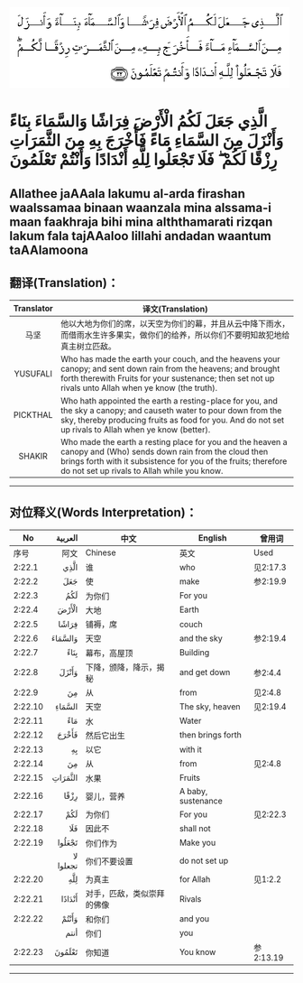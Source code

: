 ![002:022](images/002_022.gif)

#  الَّذِي جَعَلَ لَكُمُ الْأَرْضَ فِرَاشًا وَالسَّمَاءَ بِنَاءً وَأَنْزَلَ مِنَ السَّمَاءِ مَاءً فَأَخْرَجَ بِهِ مِنَ الثَّمَرَاتِ رِزْقًا لَكُمْ ۖ فَلَا تَجْعَلُوا لِلَّهِ أَنْدَادًا وَأَنْتُمْ تَعْلَمُونَ 

## Allathee jaAAala lakumu al-arda firashan waalssamaa binaan waanzala mina alssama-i maan faakhraja bihi mina alththamarati rizqan lakum fala tajAAaloo lillahi andadan waantum taAAlamoona

## 翻译(Translation)：

| Translator | 译文(Translation)                                            |
|:----------:| ------------------------------------------------------------ |
| 马坚       | 他以大地为你们的席，以天空为你们的幕，并且从云中降下雨水，而借雨水生许多果实，做你们的给养，所以你们不要明知故犯地给真主树立匹敌。 |
| YUSUFALI   | Who has made the earth your couch, and the heavens your canopy; and sent down rain from the heavens; and brought forth therewith Fruits for your sustenance; then set not up rivals unto Allah when ye know (the truth). |
| PICKTHAL   | Who hath appointed the earth a resting-place for you, and the sky a canopy; and causeth water to pour down from the sky, thereby producing fruits as food for you. And do not set up rivals to Allah when ye know (better). |
| SHAKIR     | Who made the earth a resting place for you and the heaven a canopy and (Who) sends down rain from the cloud then brings forth with it subsistence for you of the fruits; therefore do not set up rivals to Allah while you know. |

---

## 对位释义(Words Interpretation)：

| No      |   العربية | 中文                       | English            | 曾用词    |
| ------- | --------: | -------------------------- | ------------------ | --------- |
| 序号    |      阿文 | Chinese                    | 英文               | Used      |
| 2:22.1  |      الَّذِي | 谁                         | who                | 见2:17.3  |
| 2:22.2  |       جَعَلَ | 使                         | make               | 参2:19.9  |
| 2:22.3  |       لَكُمُ | 为你们                     | For you            |           |
| 2:22.4  |     الْأَرْضَ | 大地                       | Earth              |           |
| 2:22.5  |     فِرَاشًا | 铺褥，席                   | couch              |           |
| 2:22.6  |   وَالسَّمَاءَ | 天空                       | and the sky        | 参2:19.4  |
| 2:22.7  |      بِنَاءً | 幕布，高屋顶               | Building           |           |
| 2:22.8  |     وَأَنْزَلَ | 下降，颁降，降示，揭秘     | and get down       | 参2:4.4   |
| 2:22.9  |        مِنَ | 从                         | from               | 见2:4.8   |
| 2:22.10 |    السَّمَاءِ | 天空                       | The sky, heaven    | 见2:19.4  |
| 2:22.11 |       مَاءً | 水                         | Water              |           |
| 2:22.12 |     فَأَخْرَجَ | 然后它出生                 | then brings forth  |           |
| 2:22.13 |        بِهِ | 以它                       | with it            |           |
| 2:22.14 |        مِنَ | 从                         | from               | 见2:4.8   |
| 2:22.15 |   الثَّمَرَاتِ | 水果                       | Fruits             |           |
| 2:22.16 |      رِزْقًا | 婴儿，营养                 | A baby, sustenance |           |
| 2:22.17 |       لَكُمْ | 为你们                     | For you            | 见2:22.3  |
| 2:22.18 |       فَلَا | 因此不                     | shall not          |           |
| 2:22.19 |    تَجْعَلُوا | 你们作为                   | Make you           |           |
|         | لا تجعلوا | 你们不要设置               | do not set up      |           |
| 2:22.20 |       لِلَّهِ | 为真主                     | for Allah          | 见1:2.2   |
| 2:22.21 |    أَنْدَادًا | 对手，匹敌，类似崇拜的佛像 | Rivals             |           |
| 2:22.22 |     وَأَنْتُمْ | 和你们                     | and you            |           |
|         |      أنتم | 你们                       | you                |           |
| 2:22.23 |    تَعْلَمُونَ | 你知道                     | You know           | 参2:13.19 |

---
